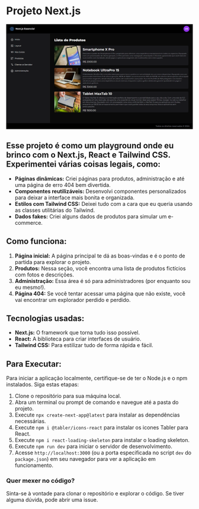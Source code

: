# **Projeto Next.js**

<img src="src/imagem/Projeto.png">


## **Esse projeto é como um playground onde eu brinco com o Next.js, React e Tailwind CSS. Experimentei várias coisas legais, como:**

* **Páginas dinâmicas:** Criei páginas para produtos, administração e até uma página de erro 404 bem divertida.
* **Componentes reutilizáveis:** Desenvolvi componentes personalizados para deixar a interface mais bonita e organizada.
* **Estilos com Tailwind CSS:** Deixei tudo com a cara que eu queria usando as classes utilitárias do Tailwind.
* **Dados fakes:** Criei alguns dados de produtos para simular um e-commerce.

## **Como funciona:**

1. **Página inicial:** A página principal te dá as boas-vindas e é o ponto de partida para explorar o projeto.
2. **Produtos:** Nessa seção, você encontra uma lista de produtos fictícios com fotos e descrições.
3. **Administração:** Essa área é só para administradores (por enquanto sou eu mesmo!).
4. **Página 404:** Se você tentar acessar uma página que não existe, você vai encontrar um explorador perdido e perdido. 

## **Tecnologias usadas:**

* **Next.js:** O framework que torna tudo isso possível.
* **React:** A biblioteca para criar interfaces de usuário.
* **Tailwind CSS:** Para estilizar tudo de forma rápida e fácil.

## **Para Executar:**

Para iniciar a aplicação localmente, certifique-se de ter o Node.js e o npm instalados. Siga estas etapas:

1. Clone o repositório para sua máquina local.
2. Abra um terminal ou prompt de comando e navegue até a pasta do projeto.
3. Execute `npx create-next-app@latest` para instalar as dependências necessárias.
4. Execute `npm i @tabler/icons-react` para instalar os icones Tabler para React.
5. Execute `npm i react-loading-skeleton` para instalar o loading skeleton.
6. Execute `npm run dev` para iniciar o servidor de desenvolvimento.
7. Acesse `http://localhost:3000` (ou a porta especificada no script `dev` do `package.json`) em seu navegador para ver a aplicação em funcionamento.

### **Quer mexer no código?**

Sinta-se à vontade para clonar o repositório e explorar o código. Se tiver alguma dúvida, pode abrir uma issue. 
